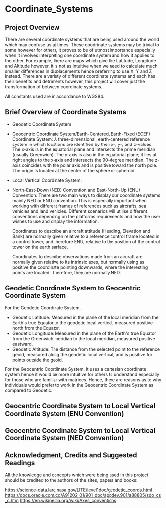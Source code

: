 # Coordinate_Systems

## Project Overview
There are several coordinate systems that are being used around the world which may confuse us at times. These coodrinate systems may be trivial to some however for others, it proves to be of utmost importance especially when it involves interpreting one coordinate system and how it applies to the other. For example, there are maps which give the Latitude, Longitude and Altitude however, it is not as intuitive when we need to calculate much smaller differences in displacements hence preferring to use X, Y and Z instead. There are a variety of different coordinate systems and each has their benefits and detriments however, this project will cover just the transformation of between coordinate systems. 

All constants used are in accordance to WGS84.

## Brief Overview of Coordinate Systems
- Geodetic Coordinate System



- Geocentric Coordinate System/Earth-Centered, Earth-Fixed (ECEF) Coordinate System:
A three-dimensional, earth-centered reference system in which locations are identified by their x-, y-, and z-values. The x-axis is in the equatorial plane and intersects the prime meridian (usually Greenwich). The y-axis is also in the equatorial plane; it lies at right angles to the x-axis and intersects the 90-degree meridian. The z-axis coincides with the polar axis and is positive toward the north pole. The origin is located at the center of the sphere or spheroid.


- Local Vertical Coordinate System: 



- North-East-Down (NED) Convention and East-North-Up (ENU) Convention:
There are two main ways to display our coordinate systems mainly NED or ENU convention. This is especially important when working with different frames of references such as aircrafts, sea vehicles and land vehicles. Different scenarios will utilise different conventions depending on the platforms requirements and how the user wishes to use and display the information. 

  Coordinates to describe an aircraft attitude (Heading, Elevation and Bank) are       normally given relative to a reference control frame located in a control tower, and therefore ENU, relative to the position of the control tower on the earth surface.

  Coordinates to describe observations made from an aircraft are normally given relative to its intrinsic axes, but normally using as positive the coordinate pointing downwards, where the interesting points are located. Therefore, they are normally NED.


## Geodetic Coordinate System to Geocentric Coordinate System
For the Geodetic Coordinate System, 
- Geodetic Latitude: Measured in the plane of the local meridian from the Earth's true Equator to the geodetic local vertical, measured positive north from the Equator.
- Geodetic Longitude: Measured in the plane of the Earth's true Equator from the Greenwich meridian to the local meridian, measured positive eastward.
- Geodetic Altitude: The distance from the selected point to the reference geoid, measured along the geodetic local vertical, and is positive for points outside the geoid.

For the Geocentric Coordinate System, it uses a cartesian coordinate system hence it would be more intuitive for others to understand especially for those who are familiar with matrices. Hence, there are reasons as to why individuals would prefer to work in the Geocentric Coordinate System as compared to Geodetic. 

## Geocentric Coordinate System to Local Vertical Coordinate System (ENU Convention)


## Geocentric Coordinate System to Local Vertical Coordinate System (NED Convention)


## Acknowledgment, Credits and Suggested Readings
All the knowledge and concepts which were being used in this project should be credited to the authors of the sites, papers and books:

https://science-data.larc.nasa.gov/LITE/level1doc/geodetic_coords.html
https://docs.oracle.com/cd/A91202_01/901_doc/appdev.901/a88805/sdo_cs_c.htm
https://en.wikipedia.org/wiki/Axes_conventions
